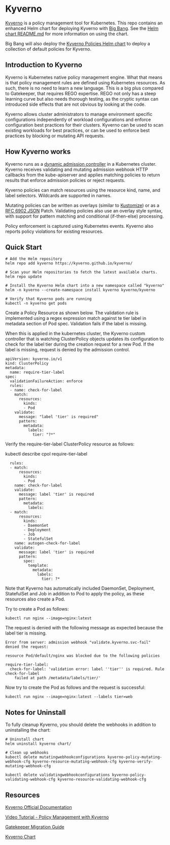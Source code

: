 # Kyverno

[Kyverno](https://kyverno.io) is a policy management tool for Kubernetes.  This repo contains an enhanced Helm chart for deploying Kyverno with [Big Bang](https://repo1.dso.mil/platform-one/big-bang/bigbang).  See the [Helm chart README.md](../chart/README.md) for more information on using the chart.

Big Bang will also deploy the [Kyverno Policies Helm chart](https://repo1.dso.mil/platform-one/big-bang/apps/sandbox/kyverno-policies) to deploy a collection of default policies for Kyverno.

## Introduction to Kyverno

Kyverno is Kubernetes native policy management engine. What that means is that policy management rules are defined using Kubernetes resources. As such, there is no need to learn a new language. This is a big plus compared to Gatekeeper, that requires REGO expertise.  REGO not only has a steep learning curve but also needs thorough testing, as the cryptic syntax can introduced side effects that are not obvious by looking at the code.

Kyverno allows cluster administrators to manage environment specific configurations independently of workload configurations and enforce configuration best practices for their clusters. Kyverno can be used to scan existing workloads for best practices, or can be used to enforce best practices by blocking or mutating API requests.

## How Kyverno works

Kyverno runs as a [dynamic admission controller](https://kubernetes.io/docs/reference/access-authn-authz/extensible-admission-controllers/) in a Kubernetes cluster. Kyverno receives validating and mutating admission webhook HTTP callbacks from the kube-apiserver and applies matching policies to return results that enforce admission policies or reject requests.

Kyverno policies can match resources using the resource kind, name, and label selectors. Wildcards are supported in names.

Mutating policies can be written as overlays (similar to [Kustomize](https://kubernetes.io/docs/tasks/manage-kubernetes-objects/kustomization/#bases-and-overlays)) or as a [RFC 6902 JSON](http://jsonpatch.com/) Patch. Validating policies also use an overlay style syntax, with support for pattern matching and conditional (if-then-else) processing.

Policy enforcement is captured using Kubernetes events. Kyverno also reports policy violations for existing resources.

## Quick Start

```
# Add the Helm repository
helm repo add kyverno https://kyverno.github.io/kyverno/

# Scan your Helm repositories to fetch the latest available charts.
helm repo update

# Install the Kyverno Helm chart into a new namespace called "kyverno"
helm -n kyverno --create-namespace install kyverno kyverno/kyverno

# Verify that Kyverno pods are running
kubectl -n kyverno get pods
```

Create a Policy Resource as shown below. The validation rule is implemented using a regex expression match against te tier label in metadata section of Pod spec. Validation fails if the label is missing.

When this is applied in the kubernetes cluster, the Kyverno custom controller that is watching ClusterPolicy objects updates its configuration to check for the label tier during the creation request for a new Pod. If the label is missing, request is denied by the admission control.

```
apiVersion: kyverno.io/v1
kind: ClusterPolicy
metadata:
  name: require-tier-label
spec:
  validationFailureAction: enforce
  rules:
  - name: check-for-label
    match:
      resources:
        kinds:
        - Pod
    validate:
      message: "label 'tier' is required"
      pattern:
        metadata:
          labels:
            tier: "?*"
```

Verify the require-tier-label ClusterPolicy resource as follows:

kubectl describe cpol require-tier-label

```
  rules:
  - match:
      resources:
        kinds:
        - Pod
    name: check-for-label
    validate:
      message: label 'tier' is required
      pattern:
        metadata:
          labels:
  - match:
      resources:
        kinds:
        - DaemonSet
        - Deployment
        - Job
        - StatefulSet
    name: autogen-check-for-label
    validate:
      message: label 'tier' is required
      pattern:
        spec:
          template:
            metadata:
              labels:
                tier: ?*

```

Note that Kyverno has automatically included DaemonSet, Deployment, StatefulSet and Job in addition to Pod to apply the policy, as these resources also create a Pod.

Try to create a Pod as follows:

```
kubectl run nginx --image=nginx:latest
```

The request is denied with the following message as expected because the label tier is missing.

```
Error from server: admission webhook "validate.kyverno.svc-fail" denied the request:

resource Pod/default/nginx was blocked due to the following policies

require-tier-label:
  check-for-label: 'validation error: label ''tier'' is required. Rule check-for-label
    failed at path /metadata/labels/tier/'
```

Now try to create the Pod as follows and the request is successful:

```
kubectl run nginx --image=nginx:latest --labels tier=web
```

## Notes for Uninstall

To fully cleanup Kyverno, you should delete the webhooks in addition to uninstalling the chart:

```shell
# Uninstall chart
helm uninstall kyverno chart/

# Clean up webhooks
kubectl delete mutatingwebhookconfigurations kyverno-policy-mutating-webhook-cfg kyverno-resource-mutating-webhook-cfg kyverno-verify-mutating-webhook-cfg

kubectl delete validatingwebhookconfigurations kyverno-policy-validating-webhook-cfg kyverno-resource-validating-webhook-cfg
```

## Resources

[Kyverno Official Documentation
](https://kyverno.io/docs/)


[Video Tutorial - Policy Management with Kyverno
](https://www.youtube.com/watch?v=ZrbJB2KgFAE)

[Gatekeeper Migration Guide](./gatekeeper.md)

[Kyverno Chart](../chart/README.md)